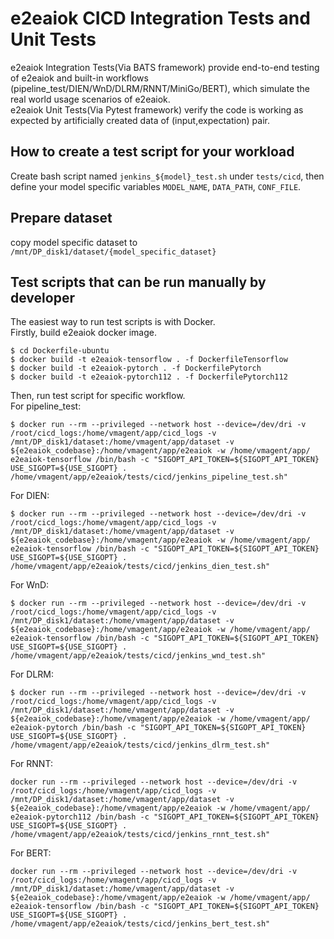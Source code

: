 # e2eaiok CICD Integration Tests and Unit Tests

e2eaiok Integration Tests(Via BATS framework) provide end-to-end testing of e2eaiok and built-in workflows (pipeline_test/DIEN/WnD/DLRM/RNNT/MiniGo/BERT), which simulate the real world usage scenarios of e2eaiok.\
e2eaiok Unit Tests(Via Pytest framework) verify the code is working as expected by artificially created data of (input,expectation) pair.


## How to create a test script for your workload

Create bash script named `jenkins_${model}_test.sh` under `tests/cicd`, then define your model specific variables `MODEL_NAME`, `DATA_PATH`, `CONF_FILE`.

## Prepare dataset

copy model specific dataset to `/mnt/DP_disk1/dataset/{model_specific_dataset}`

## Test scripts that can be run manually by developer

The easiest way to run test scripts is with Docker.\
Firstly, build e2eaiok docker image.
```
$ cd Dockerfile-ubuntu
$ docker build -t e2eaiok-tensorflow . -f DockerfileTensorflow
$ docker build -t e2eaiok-pytorch . -f DockerfilePytorch
$ docker build -t e2eaiok-pytorch112 . -f DockerfilePytorch112
```

Then, run test script for specific workflow.\
For pipeline_test:
```
$ docker run --rm --privileged --network host --device=/dev/dri -v /root/cicd_logs:/home/vmagent/app/cicd_logs -v /mnt/DP_disk1/dataset:/home/vmagent/app/dataset -v ${e2eaiok_codebase}:/home/vmagent/app/e2eaiok -w /home/vmagent/app/ e2eaiok-tensorflow /bin/bash -c "SIGOPT_API_TOKEN=${SIGOPT_API_TOKEN} USE_SIGOPT=${USE_SIGOPT} . /home/vmagent/app/e2eaiok/tests/cicd/jenkins_pipeline_test.sh"
```
For DIEN:
```
$ docker run --rm --privileged --network host --device=/dev/dri -v /root/cicd_logs:/home/vmagent/app/cicd_logs -v /mnt/DP_disk1/dataset:/home/vmagent/app/dataset -v ${e2eaiok_codebase}:/home/vmagent/app/e2eaiok -w /home/vmagent/app/ e2eaiok-tensorflow /bin/bash -c "SIGOPT_API_TOKEN=${SIGOPT_API_TOKEN} USE_SIGOPT=${USE_SIGOPT} . /home/vmagent/app/e2eaiok/tests/cicd/jenkins_dien_test.sh"
```
For WnD:
```
$ docker run --rm --privileged --network host --device=/dev/dri -v /root/cicd_logs:/home/vmagent/app/cicd_logs -v /mnt/DP_disk1/dataset:/home/vmagent/app/dataset -v ${e2eaiok_codebase}:/home/vmagent/app/e2eaiok -w /home/vmagent/app/ e2eaiok-tensorflow /bin/bash -c "SIGOPT_API_TOKEN=${SIGOPT_API_TOKEN} USE_SIGOPT=${USE_SIGOPT} . /home/vmagent/app/e2eaiok/tests/cicd/jenkins_wnd_test.sh"
```
For DLRM:
```
$ docker run --rm --privileged --network host --device=/dev/dri -v /root/cicd_logs:/home/vmagent/app/cicd_logs -v /mnt/DP_disk1/dataset:/home/vmagent/app/dataset -v ${e2eaiok_codebase}:/home/vmagent/app/e2eaiok -w /home/vmagent/app/ e2eaiok-pytorch /bin/bash -c "SIGOPT_API_TOKEN=${SIGOPT_API_TOKEN} USE_SIGOPT=${USE_SIGOPT} . /home/vmagent/app/e2eaiok/tests/cicd/jenkins_dlrm_test.sh"
```
For RNNT:
```
docker run --rm --privileged --network host --device=/dev/dri -v /root/cicd_logs:/home/vmagent/app/cicd_logs -v /mnt/DP_disk1/dataset:/home/vmagent/app/dataset -v ${e2eaiok_codebase}:/home/vmagent/app/e2eaiok -w /home/vmagent/app/ e2eaiok-pytorch112 /bin/bash -c "SIGOPT_API_TOKEN=${SIGOPT_API_TOKEN} USE_SIGOPT=${USE_SIGOPT} . /home/vmagent/app/e2eaiok/tests/cicd/jenkins_rnnt_test.sh"
```
For BERT:
```
docker run --rm --privileged --network host --device=/dev/dri -v /root/cicd_logs:/home/vmagent/app/cicd_logs -v /mnt/DP_disk1/dataset:/home/vmagent/app/dataset -v ${e2eaiok_codebase}:/home/vmagent/app/e2eaiok -w /home/vmagent/app/ e2eaiok-tensorflow /bin/bash -c "SIGOPT_API_TOKEN=${SIGOPT_API_TOKEN} USE_SIGOPT=${USE_SIGOPT} . /home/vmagent/app/e2eaiok/tests/cicd/jenkins_bert_test.sh"
```
